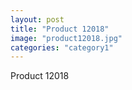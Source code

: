 ```yaml
---
layout: post
title: "Product 12018"
image: "product12018.jpg"
categories: "category1"
---
```

Product 12018
